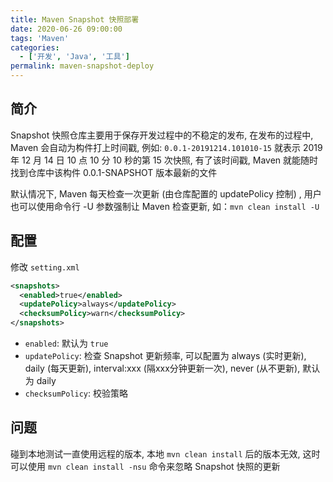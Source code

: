 ```yaml
---
title: Maven Snapshot 快照部署
date: 2020-06-26 09:00:00
tags: 'Maven'
categories:
  - ['开发', 'Java', '工具']
permalink: maven-snapshot-deploy
---
```


## 简介

Snapshot 快照仓库主要用于保存开发过程中的不稳定的发布, 在发布的过程中, Maven 会自动为构件打上时间戳, 例如: `0.0.1-20191214.101010-15` 就表示 2019 年 12 月 14 日 10 点 10 分 10 秒的第 15 次快照, 有了该时间戳, Maven 就能随时找到仓库中该构件 0.0.1-SNAPSHOT 版本最新的文件

默认情况下, Maven 每天检查一次更新 (由仓库配置的 updatePolicy 控制) , 用户也可以使用命令行 -U 参数强制让 Maven 检查更新, 如：`mvn clean install -U`

<!-- more -->

## 配置

修改 `setting.xml`

```xml
<snapshots>
  <enabled>true</enabled>
  <updatePolicy>always</updatePolicy>
  <checksumPolicy>warn</checksumPolicy>
</snapshots>
```

- `enabled`: 默认为 `true`
- `updatePolicy`: 检查 Snapshot 更新频率, 可以配置为 always (实时更新), daily (每天更新), interval:xxx (隔xxx分钟更新一次), never (从不更新), 默认为 daily
- `checksumPolicy`: 校验策略

## 问题

碰到本地测试一直使用远程的版本, 本地 `mvn clean install` 后的版本无效, 这时可以使用 `mvn clean install -nsu` 命令来忽略 Snapshot 快照的更新

